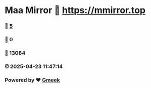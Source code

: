 # Maa Mirror :link: https://mmirror.top 
### :page_facing_up: [5](https://mmirror.top/tag.html) 
### :speech_balloon: 0 
### :hibiscus: 13084 
### :alarm_clock: 2025-04-23 11:47:14 
### Powered by :heart: [Gmeek](https://github.com/Meekdai/Gmeek)
